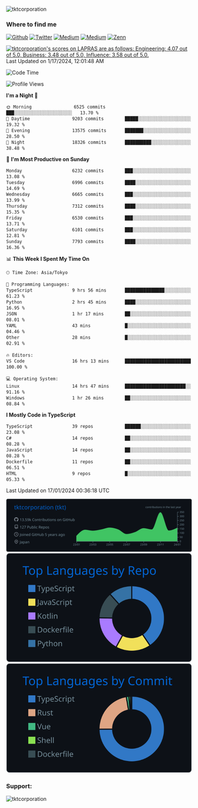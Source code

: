 <p align="left"> <img src="https://komarev.com/ghpvc/?username=tktcorporation&label=Profile%20views&color=0e75b6&style=flat" alt="tktcorporation" /> </p>

<h3>Where to find me</h3>
<p>
<a href="https://github.com/tktcorporation" target="_blank"><img alt="Github" src="https://img.shields.io/badge/GitHub-%2312100E.svg?&style=for-the-badge&logo=Github&logoColor=white" /></a>
<a href="https://twitter.com/tktcorporation" target="_blank"><img alt="Twitter" src="https://img.shields.io/badge/twitter-%231DA1F2.svg?&style=for-the-badge&logo=twitter&logoColor=white" /></a>
<a href="https://www.linkedin.com/in/tktcorporation" target="_blank"><img alt="Medium" src="https://img.shields.io/badge/linkdin-0a66c2.svg?&style=for-the-badge&logo=linkedin&logoColor=white" /></a>
<a href="https://qiita.com/tktcorporation" target="_blank"><img alt="Medium" src="https://img.shields.io/badge/qiita-55C500.svg?&style=for-the-badge&logo=qiita&logoColor=white" /></a>
<a href="https://zenn.dev/tktcorporation" target="_blank"><img alt="Zenn" src="https://img.shields.io/badge/Zenn-3EA8FF.svg?&style=for-the-badge&logo=Zenn&logoColor=white" /></a>
</p>

<!--START_SECTION:lapras-card-->
<p ><a href="https://lapras.com/public/tktcorporation" target="_blank" rel="noopener noreferrer"><img alt="tktcorporation's scores on LAPRAS are as follows: Engineering: 4.07 out of 5.0, Business: 3.48 out of 5.0, Influence: 3.58 out of 5.0." src="https://lapras-card-generator.vercel.app/api/svg?e=4.07&b=3.48&i=3.58&b1=%23232323&b2=%236d6d6d&i1=%23212121&i2=%23818181&l=en" width="300" ></a>  
Last Updated on 1/17/2024, 12:01:48 AM</p>
<!--END_SECTION:lapras-card-->
  
<!--START_SECTION:waka-->
![Code Time](http://img.shields.io/badge/Code%20Time-1%2C368%20hrs%2052%20mins-blue)

![Profile Views](http://img.shields.io/badge/Profile%20Views-0-blue)

**I'm a Night 🦉** 

```text
🌞 Morning                6525 commits        ███░░░░░░░░░░░░░░░░░░░░░░   13.70 % 
🌆 Daytime                9203 commits        █████░░░░░░░░░░░░░░░░░░░░   19.32 % 
🌃 Evening                13575 commits       ███████░░░░░░░░░░░░░░░░░░   28.50 % 
🌙 Night                  18326 commits       ██████████░░░░░░░░░░░░░░░   38.48 % 
```
📅 **I'm Most Productive on Sunday** 

```text
Monday                   6232 commits        ███░░░░░░░░░░░░░░░░░░░░░░   13.08 % 
Tuesday                  6996 commits        ████░░░░░░░░░░░░░░░░░░░░░   14.69 % 
Wednesday                6665 commits        ███░░░░░░░░░░░░░░░░░░░░░░   13.99 % 
Thursday                 7312 commits        ████░░░░░░░░░░░░░░░░░░░░░   15.35 % 
Friday                   6530 commits        ███░░░░░░░░░░░░░░░░░░░░░░   13.71 % 
Saturday                 6101 commits        ███░░░░░░░░░░░░░░░░░░░░░░   12.81 % 
Sunday                   7793 commits        ████░░░░░░░░░░░░░░░░░░░░░   16.36 % 
```


📊 **This Week I Spent My Time On** 

```text
🕑︎ Time Zone: Asia/Tokyo

💬 Programming Languages: 
TypeScript               9 hrs 56 mins       ███████████████░░░░░░░░░░   61.23 % 
Python                   2 hrs 45 mins       ████░░░░░░░░░░░░░░░░░░░░░   16.95 % 
JSON                     1 hr 17 mins        ██░░░░░░░░░░░░░░░░░░░░░░░   08.01 % 
YAML                     43 mins             █░░░░░░░░░░░░░░░░░░░░░░░░   04.46 % 
Other                    28 mins             █░░░░░░░░░░░░░░░░░░░░░░░░   02.91 % 

🔥 Editors: 
VS Code                  16 hrs 13 mins      █████████████████████████   100.00 % 

💻 Operating System: 
Linux                    14 hrs 47 mins      ███████████████████████░░   91.16 % 
Windows                  1 hr 26 mins        ██░░░░░░░░░░░░░░░░░░░░░░░   08.84 % 
```

**I Mostly Code in TypeScript** 

```text
TypeScript               39 repos            ██████░░░░░░░░░░░░░░░░░░░   23.08 % 
C#                       14 repos            ██░░░░░░░░░░░░░░░░░░░░░░░   08.28 % 
JavaScript               14 repos            ██░░░░░░░░░░░░░░░░░░░░░░░   08.28 % 
Dockerfile               11 repos            ██░░░░░░░░░░░░░░░░░░░░░░░   06.51 % 
HTML                     9 repos             █░░░░░░░░░░░░░░░░░░░░░░░░   05.33 % 
```




 Last Updated on 17/01/2024 00:36:18 UTC
<!--END_SECTION:waka-->

[![](https://raw.githubusercontent.com/tktcorporation/tktcorporation/master/profile-summary-card-output/github_dark/0-profile-details.svg)](https://github.com/vn7n24fzkq/github-profile-summary-cards)
[![](https://raw.githubusercontent.com/tktcorporation/tktcorporation/master/profile-summary-card-output/github_dark/1-repos-per-language.svg)](https://github.com/vn7n24fzkq/github-profile-summary-cards) [![](https://raw.githubusercontent.com/tktcorporation/tktcorporation/master/profile-summary-card-output/github_dark/2-most-commit-language.svg)](https://github.com/vn7n24fzkq/github-profile-summary-cards)

<h3 align="left">Support:</h3>
<p><a href="https://www.buymeacoffee.com/tktcorporation"> <img align="left" src="https://cdn.buymeacoffee.com/buttons/v2/default-yellow.png" height="50" width="210" alt="tktcorporation" /></a></p><br><br>
